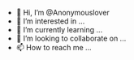 - 👋 Hi, I’m @Anonymouslover
- 👀 I’m interested in ...
- 🌱 I’m currently learning ...
- 💞️ I’m looking to collaborate on ...
- 📫 How to reach me ...

<!---
Anonymouslover/Anonymouslover is a ✨ special ✨ repository because its `README.md` (this file) appears on your GitHub profile.
You can click the Preview link to take a look at your changes.
--->
